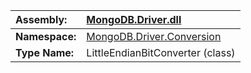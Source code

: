 | **Assembly:** | [MongoDB.Driver.dll](MongoDB_Driver.md) |
|:--------------|:----------------------------------------|
| **Namespace:** | [MongoDB.Driver.Conversion](N_MongoDB_Driver_Conversion.md) |
| **Type Name:** | LittleEndianBitConverter (class)        |
